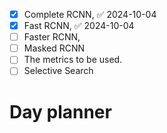 - [x] Complete RCNN, ✅ 2024-10-04
- [x] Fast RCNN, ✅ 2024-10-04
- [ ] Faster RCNN, 
- [ ] Masked RCNN
- [ ] The metrics to be used.
- [ ] Selective Search

# Day planner
